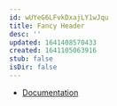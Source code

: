 ```yaml
---
id: wUYeG6LFvkDxajLY1wJqu
title: Fancy Header
desc: ''
updated: 1641408570433
created: 1641105063916
stub: false
isDir: false
---
```


- [Documentation](http://texdoc.net/texmf-dist/doc/latex/fancyhdr/fancyhdr.pdf)
